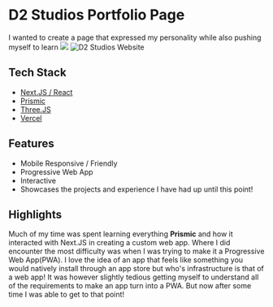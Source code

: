 # D2 Studios Portfolio Page
I wanted to create a page that expressed my personality while also pushing myself to learn
<a href="https://d2studios.tech" rel="nofollow"><img src="https://user-images.githubusercontent.com/624760/197235663-1a08eef9-4f9f-4986-8177-c32329a65f3e.jpeg](https://ik.imagekit.io/kingswaychurch/Screenshot%202024-11-16%20004748.png?updatedAt=1731736081012" style="max-width: 100%;"></a>
![D2 Studios Website](https://github.com/user-attachments/assets/0aee8920-b25a-4039-9058-5b9d38d01c09)


## Tech Stack
- <a href="https://nextjs.org/" rel="nofollow">Next.JS / React</a>
- <a href="https://prismic.io/" rel="nofollow">Prismic</a>
- <a href="https://github.com/pmndrs/react-three-fiber" rel="nofollow">Three.JS</a>
- <a href="https://vercel.com/" rel="nofollow">Vercel</a>

## Features
- Mobile Responsive / Friendly
- Progressive Web App
- Interactive
- Showcases the projects and experience I have had up until this point!

## Highlights
Much of my time was spent learning everything **Prismic** and how it interacted with Next.JS in creating a custom web app. Where I did encounter the most difficulty was when I was trying to make it a Progressive Web App(PWA). I love the idea of an app that feels like something you would natively install through an app store but who's infrastructure is that of a web app! It was however slightly tedious getting myself to understand all of the requirements to make an app turn into a PWA. But now after some time I was able to get to that point!
